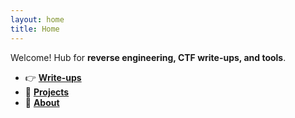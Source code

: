 ```yaml
---
layout: home
title: Home
---
```


Welcome! Hub for **reverse engineering, CTF write-ups, and tools**.

- 👉 **[Write-ups](/writeups/)**
- 🧰 **[Projects](/projects/)**
- 📄 **[About](/about/)**
